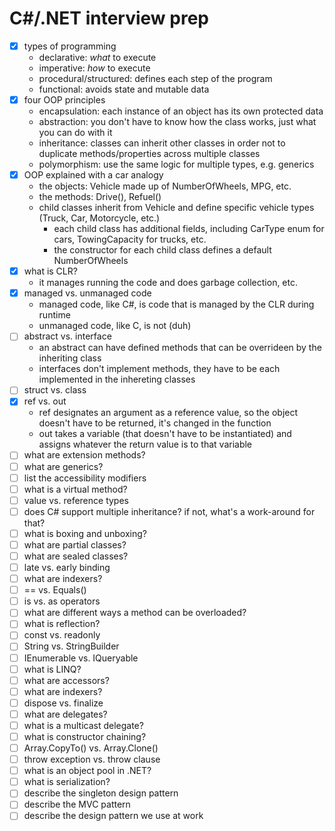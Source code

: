 # C#/.NET interview prep

- [x] types of programming
    - declarative: *what* to execute
    - imperative: *how* to execute
    - procedural/structured: defines each step of the program
    - functional: avoids state and mutable data
- [x] four OOP principles
    - encapsulation: each instance of an object has its own protected data
    - abstraction: you don't have to know how the class works, just what you can do with it
    - inheritance: classes can inherit other classes in order not to duplicate methods/properties across multiple classes
    - polymorphism: use the same logic for multiple types, e.g. generics
- [x] OOP explained with a car analogy
    - the objects: Vehicle made up of NumberOfWheels, MPG, etc.
    - the methods: Drive(), Refuel()
    - child classes inherit from Vehicle and define specific vehicle types (Truck, Car, Motorcycle, etc.)
        - each child class has additional fields, including CarType enum for cars, TowingCapacity for trucks, etc.
        - the constructor for each child class defines a default NumberOfWheels
- [x] what is CLR?
    - it manages running the code and does garbage collection, etc.
- [x] managed vs. unmanaged code
    - managed code, like C#, is code that is managed by the CLR during runtime
    - unmanaged code, like C, is not (duh)
- [ ] abstract vs. interface
    - an abstract can have defined methods that can be overrideen by the inheriting class
    - interfaces don't implement methods, they have to be each implemented in the inhereting classes
- [ ] struct vs. class
- [x] ref vs. out
    - ref designates an argument as a reference value, so the object doesn't have to be returned, it's changed in the function
    - out takes a variable (that doesn't have to be instantiated) and assigns whatever the return value is to that variable
- [ ] what are extension methods?
- [ ] what are generics?
- [ ] list the accessibility modifiers
- [ ] what is a virtual method?
- [ ] value vs. reference types
- [ ] does C# support multiple inheritance? if not, what's a work-around for that?
- [ ] what is boxing and unboxing?
- [ ] what are partial classes?
- [ ] what are sealed classes?
- [ ] late vs. early binding
- [ ] what are indexers?
- [ ] == vs. Equals()
- [ ] is vs. as operators
- [ ] what are different ways a method can be overloaded?
- [ ] what is reflection?
- [ ] const vs. readonly
- [ ] String vs. StringBuilder
- [ ] IEnumerable vs. IQueryable
- [ ] what is LINQ?
- [ ] what are accessors?
- [ ] what are indexers?
- [ ] dispose vs. finalize
- [ ] what are delegates?
- [ ] what is a multicast delegate?
- [ ] what is constructor chaining?
- [ ] Array.CopyTo() vs. Array.Clone()
- [ ] throw exception vs. throw clause
- [ ] what is an object pool in .NET?
- [ ] what is serialization?
- [ ] describe the singleton design pattern
- [ ] describe the MVC pattern
- [ ] describe the design pattern we use at work
